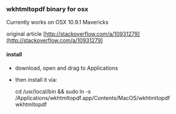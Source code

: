 ### wkhtmltopdf binary for osx

Currently works on OSX 10.9.1 Mavericks

original article [http://stackoverflow.com/a/10931279](http://stackoverflow.com/a/10931279)

#### install

* download, open and drag to Applications
* then install it via:

    cd /usr/local/bin && sudo ln -s /Applications/wkhtmltopdf.app/Contents/MacOS/wkhtmltopdf wkhtmltopdf
